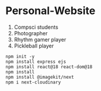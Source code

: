 # Personal-Website

1. Compsci students
2. Photographer
3. Rhythm gamer player
4. Pickleball player

```
npm init -y
npm install express ejs
npm install react@18 react-dom@18
npm install
npm install @imagekit/next
npm i next-cloudinary
```
